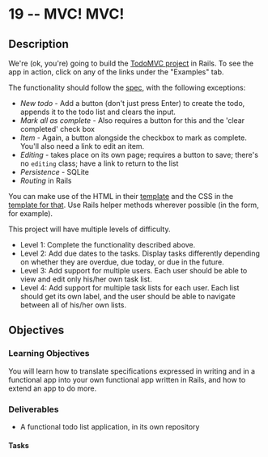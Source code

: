 # 19 -- MVC! MVC!

## Description

We're (ok, you're) going to build the [TodoMVC project](http://todomvc.com/) in Rails. To see the app in action, click on any of the links under the "Examples" tab.

The functionality should follow the [spec](https://github.com/tastejs/todomvc/blob/master/app-spec.md#functionality), with the following exceptions:
* _New todo_ - Add a button (don't just press Enter) to create the todo, appends it to the todo list and clears the input. 
* _Mark all as complete_ - Also requires a button for this and the 'clear completed' check box
* _Item_ - Again, a button alongside the checkbox to mark as complete. You'll also need a link to edit an item. 
* _Editing_ - takes place on its own page; requires a button to save; there's no `editing` class; have a link to return to the list
* _Persistence_ - SQLite
* _Routing_ in Rails

You can make use of the HTML in their [template](https://github.com/tastejs/todomvc-app-template/blob/master/index.html) and the CSS in the [template for that](https://github.com/tastejs/todomvc-app-css/blob/master/index.css). Use Rails helper methods wherever possible (in the form, for example).

This project will have multiple levels of difficulty. 

* Level 1: Complete the functionality described above.
* Level 2: Add due dates to the tasks. Display tasks differently depending on whether they are overdue, due today, or due in the future. 
* Level 3: Add support for multiple users. Each user should be able to view and edit only his/her own task list.
* Level 4: Add support for multiple task lists for each user. Each list should get its own label, and the user should be able to navigate between all of his/her own lists.

## Objectives

### Learning Objectives

You will learn how to translate specifications expressed in writing and in a functional app into your own functional app written in Rails, and how to extend an app to do more.

### Deliverables

* A functional todo list application, in its own repository 
 

#### Tasks
